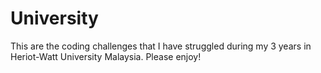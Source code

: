 # University
This are the coding challenges that I have struggled during my 3 years in Heriot-Watt University Malaysia. Please enjoy!
